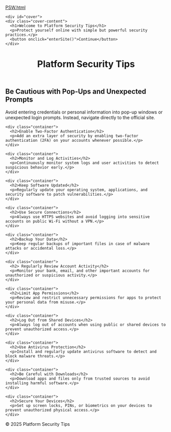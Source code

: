 [PSW.html](https://github.com/user-attachments/files/22459183/PSW.html)
<!DOCTYPE html>
<html lang="en">
<head>
  <meta charset="UTF-8">
  <meta name="viewport" content="width=device-width, initial-scale=1.0">
  <title>Platform Security Tips</title>
  <link rel="stylesheet" href="styles.css">
</head>
<body>

    <div id="cover">
    <div class="cover-content">
      <h1>Welcome to Platform Security Tips</h1>
      <p>Protect yourself online with simple but powerful security practices.</p>
      <button onclick="enterSite()">Continue</button>
    </div>
  </div>

  <header>
    <h1>Platform Security Tips</h1>
  </header>

  <main class="tips-grid">
    <div class="container">
      <h2>Be Cautious with Pop-Ups and Unexpected Prompts</h2>
      <p>Avoid entering credentials or personal information into pop-up windows or unexpected login prompts. Instead, navigate directly to the official site.</p>
    </div>

    <div class="container">
      <h2>Enable Two-Factor Authentication</h2>
      <p>Add an extra layer of security by enabling two-factor authentication (2FA) on your accounts whenever possible.</p>
    </div>

    <div class="container">
      <h2>Monitor and Log Activities</h2>
      <p>Continuously monitor system logs and user activities to detect suspicious behavior early.</p>
    </div>

    <div class="container">
      <h2>Keep Software Updated</h2>
      <p>Regularly update your operating system, applications, and security software to patch vulnerabilities.</p>
    </div>

    <div class="container">
      <h2>Use Secure Connections</h2>
      <p>Always use HTTPS websites and avoid logging into sensitive accounts on public Wi-Fi without a VPN.</p>
    </div>

    <div class="container">
      <h2>Backup Your Data</h2>
      <p>Keep regular backups of important files in case of malware attacks or accidental loss.</p>
    </div>

    <div class="container">
      <h2> Regularly Review Account Activity</h2>
      <p>Monitor your bank, email, and other important accounts for unauthorized or suspicious activity.</p>
    </div>

    <div class="container">
      <h2>Limit App Permissions</h2>
      <p>Review and restrict unnecessary permissions for apps to protect your personal data from misuse.</p>
    </div>

    <div class="container">
      <h2>Log Out from Shared Devices</h2>
      <p>Always log out of accounts when using public or shared devices to prevent unauthorized access.</p>
    </div>

    <div class="container">
      <h2>Use Antivirus Protection</h2>
      <p>Install and regularly update antivirus software to detect and block malware threats.</p>
    </div>

    <div class="container">
      <h2>Be Careful with Downloads</h2>
      <p>Download apps and files only from trusted sources to avoid installing harmful software.</p>
    </div>

    <div class="container">
      <h2>Secure Your Devices</h2>
      <p>Set up screen locks, PINs, or biometrics on your devices to prevent unauthorized physical access.</p>
    </div>
  </main>

  <footer>
    <p>© 2025 Platform Security Tips</p>
  </footer>

  <script>
    function enterSite() {
      document.getElementById("cover").style.display = "none";
      document.getElementById("main-content").style.display = "block";
      
    }
  </script>
  
</body>
</html>

